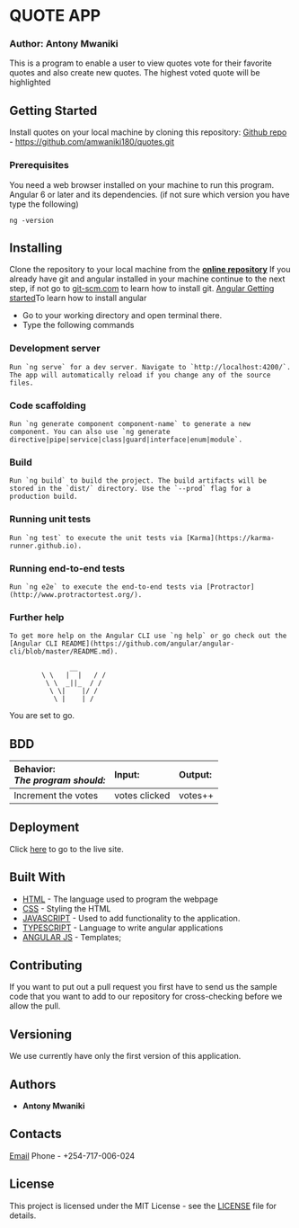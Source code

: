 # QUOTE APP
### Author: Antony Mwaniki
This is a program to enable a user to view quotes vote for their favorite quotes and also create new quotes. The highest voted quote will be highlighted
## Getting Started
Install quotes on your local machine by cloning this repository:
[Github repo](https://github.com/ArnoldOduma/quotes.git) - https://github.com/amwaniki180/quotes.git
### Prerequisites
You need a web browser installed on your machine to run this program.
Angular 6 or later and its dependencies.
(if not sure which version you have type the following)
```
ng -version
```
## Installing
Clone the repository to your local machine from the **[online repository](https://github/amwaniki180/quotes.git)**
If you already have git and angular installed in your machine continue to the next step,
if not go to [git-scm.com](https://git-scm.com/book/en/v2/Getting-Started-Installing-Git) to learn how to install git.
[Angular Getting started](https://angular.io)To learn how to install angular
- Go to your working directory and open terminal there.
- Type the following commands
### Development server
```
Run `ng serve` for a dev server. Navigate to `http://localhost:4200/`. The app will automatically reload if you change any of the source files.
```
### Code scaffolding
```
Run `ng generate component component-name` to generate a new component. You can also use `ng generate directive|pipe|service|class|guard|interface|enum|module`.
```
### Build
```
Run `ng build` to build the project. The build artifacts will be stored in the `dist/` directory. Use the `--prod` flag for a production build.
```
### Running unit tests
```
Run `ng test` to execute the unit tests via [Karma](https://karma-runner.github.io).
```
### Running end-to-end tests
```
Run `ng e2e` to execute the end-to-end tests via [Protractor](http://www.protractortest.org/).
```
### Further help
```
To get more help on the Angular CLI use `ng help` or go check out the [Angular CLI README](https://github.com/angular/angular-cli/blob/master/README.md).
```
```
               __
        \ \   |  |   / /
         \ \  _||_  / /
          \ \|    |/ /
           \ |    | /
```
You are set to go.
## BDD
| Behavior: <br>_The program should:_                  | Input:  | Output:                     |
| :--------------------------------------------------- | :------ | :-------------------------- |
| Increment the votes                                  | votes clicked | votes++       |
## Deployment
Click [here](https://arnoldoduma.github.io/quotes/) to go to the live site.<br>
## Built With
- [HTML](https://developer.mozilla.org/en-US/docs/Web/HTML) - The language used to program the webpage
- [CSS](https://developer.mozilla.org/en-US/docs/Web/CSS) - Styling the HTML
- [JAVASCRIPT](https://developer.mozilla.org/en-US/docs/Web/JavaScript) - Used to add functionality to the application.
- [TYPESCRIPT](https://www.typescriptlang.org/) - Language to write  angular applications
- [ANGULAR JS](https://angular.io) - Templates;
## Contributing
If you want to put out a pull request you first have to send us the sample code that you want to add to our repository for cross-checking before we allow the pull.
## Versioning
We use currently have only the first version of this application.
## Authors
- **Antony Mwaniki** 
## Contacts
[Email](amwaniki180@gmail.com)
Phone - +254-717-006-024
## License
This project is licensed under the MIT License - see the [LICENSE](LICENSE) file for details.



